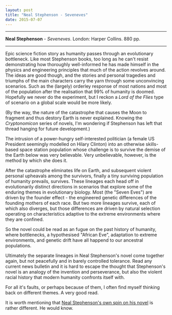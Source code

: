 ```yaml
---
layout: post
title: "Neal Stephenson - Seveneves"
date: 2015-07-07
---
```


***
<b>Neal Stephenson</b> - _Seveneves_.  London: Harper Collins.  880 pp.

***

Epic science fiction story as humanity passes through an evolutionary bottleneck.  Like most Stephenson books, too long as he can't resist demonstrating how thoroughly well-informed he has made himself in the physics and engineering principles that much of the action revolves around.  The ideas are good though, and the stories and personal tragedies and triumphs of the main characters carry the yarn through some unconvincing scenarios.  Such as the (largely) orderley response of most nations and most of the population after the realisation that 99% of humanity is doomed.  Hopefully we never do the experiment, but I reckon a _Lord of the Flies_ type of scenario on a global scale would be more likely.

(By the way, the nature of the catastrophe that causes the Moon to fragment and thus destory Earth is never explained.  Knowing the _Cryptonomicon_ series of novels, I'm wondering if Stephenson has left that thread hanging for future development.)

The intrusion of a power-hungry self-interested politician (a female US President seemingly modelled on Hilary Clinton) into an otherwise skills-based space station population whose challenge is to survive the demise of the Earth below was very believable. Very unbelievable, however, is the method by which she does it.

After the catastrophe eliminates life on Earth, and subsequent violent personal upheavals among the survivors, finally a tiny surviving population of humanity prevails, survives.  These lineages each head off in evolutionarily distinct directions in scenarios that explore some of the enduring themes in evolutionary biology.  Most (the "Seven Eves") are driven by the founder effect  - the engineered genetic differences of the founding mothers of each race.  But two more lineages survive, each of which also diverges, but those differences are driven by natural selection operating on characteristics adaptive to the extreme environments where they are confined. 

So the novel could be read as an fugue on the past history of humanity, where bottlenecks, a hypothesised "African Eve", adaptation to extreme environments, and genetic drift have all happend to our ancestral populations.  

Ultimately the separate lineages in Neal Stephenson's novel come together again, but not peacefully and in barely controlled tolerance.  Read any current news bulletin and it is hard to escape the thought that Stephenson's novel is an analogy of the invention and perseverance, but also the violent racial history that modern humanity confronts itself with.

For all it's faults, or perhaps because of them, I often find myself thinking back on different themes.  A very good read.

It is worth mentioning that [Neal Stephenson's own spin on his novel](http://www.nealstephenson.com/seveneves.html) is rather different.  He would know.   
